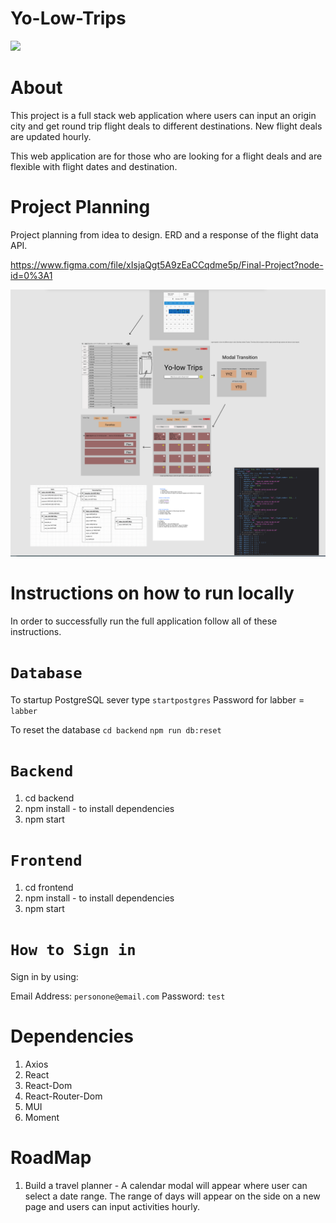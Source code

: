 # Yo-Low-Trips

![](frontend/src/assets/images/Yo-Low-trips-demo.gif)


# About
This project is a full stack web application where users can input an origin city and get round trip flight deals to different destinations. New flight deals are updated hourly.

This web application are for those who are looking for a flight deals and are flexible with flight dates and destination.


# Project Planning
Project planning from idea to design. ERD and a response of the flight data API.

https://www.figma.com/file/xIsjaQgt5A9zEaCCqdme5p/Final-Project?node-id=0%3A1

![](frontend/src/assets/images/Yo-Low-Trips-Design.png)

# Instructions on how to run locally

In order to successfully run the full application follow all of these instructions.

# `Database`
To startup PostgreSQL sever type ```startpostgres```
Password for labber = ```labber```

To reset the database ```cd backend```
```npm run db:reset```

# `Backend`
1. cd backend
2. npm install - to install dependencies
3. npm start

# `Frontend`
1. cd frontend
2. npm install - to install dependencies
3. npm start

# `How to Sign in`

Sign in by using:

Email Address: ```personone@email.com```
Password: ```test```

# Dependencies

1. Axios
2. React
3. React-Dom
4. React-Router-Dom
5. MUI
6. Moment

# RoadMap

1. Build a travel planner - A calendar modal will appear where user can select a date range. The range of days will appear on the side on a new page and users can input activities hourly.